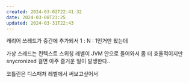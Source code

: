 ```yaml
---
created: 2024-03-02T22:41:32
date: 2024-03-08T23:25
updated: 2024-03-31T22:43
---
```

캐리어 쓰레드가 중간에 추가되서 1 : N : 1인거만 봤는데

가상 스레드는 컨텍스트 스위칭 레벨이 JVM 안으로 들어와서 좀 더 효율적이지만 snycronized 걸면 아주 즐거운 일이 발생한다..

코틀린은 디스패처 레벨에서 써보고싶어서